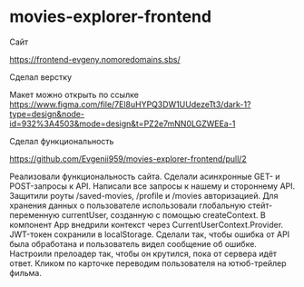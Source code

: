 # movies-explorer-frontend
Сайт

https://frontend-evgeny.nomoredomains.sbs/

Сделал верстку

Макет можно открыть по ссылке https://www.figma.com/file/7El8uHYPQ3DW1UUdezeTt3/dark-1?type=design&node-id=932%3A4503&mode=design&t=PZ2e7mNN0LGZWEEa-1

Сделал функциональность

https://github.com/Evgenii959/movies-explorer-frontend/pull/2

Реализовали функциональность сайта. Сделали асинхронные GET- и POST-запросы к API. Написали все запросы к нашему и стороннему API. Защитили роуты /saved-movies, /profile и /movies авторизацией. Для хранения данных о пользователе использовали глобальную стейт-переменную currentUser, созданную с помощью createContext. В компонент App внедрили контекст через CurrentUserContext.Provider. JWT-токен сохранили в localStorage. Сделали так, чтобы ошибка от API была обработана и пользователь видел сообщение об ошибке. Настроили прелоадер так, чтобы он крутился, пока от сервера идёт ответ. Кликом по карточке переводим пользователя на ютюб-трейлер фильма.
